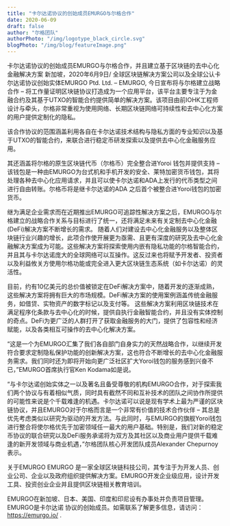 ```yaml
---
title: "卡尔达诺协议的创始成员EMURGO与尔格合作"
date: 2020-06-09
draft: false
author: "尔格团队"
authorPhoto: "/img/logotype_black_circle.svg"
blogPhoto: "/img/blog/featureImage.png"
---
```


卡尔达诺协议的创始成员EMURGO与尔格合作，并且建立基于区块链的去中心化金融解决方案 新加坡，2020年6月9日/ 全球区块链解决方案公司以及全球公认卡尔达诺协议创始实体EMURGO Ptd. Ltd. – EMURGO, 今日宣布将与尔格建立战略合作 – 将工作量证明区块链协议打造成为一个应用平台，该平台主要专注于为金融合约及其基于UTXO的智能合约提供简单的解决方案。该项目由前IOHK工程师设计与牵头，尔格非常重视为使用网络、长期区块链网络可持续性和去中心化方案的用户提供定制化的隐私。

该合作协议的范围涵盖利用各自在卡尔达诺技术结构与隐私方面的专业知识以及基于UTXO的智能合约，来联合进行稳定币研发探索以及提供去中心化金融服务应用。

其还涵盖将尔格的原生区块链代币（尔格币）完全整合进Yoroi 钱包并提供支持 – 该钱包是一种由EMURGO为台式机和手机开发的安全、莱特加密货币钱包，其将处理各种去中心化应用请求，并且可以使卡尔达诺和ADA上发行的代币类型之间进行自由转账。尔格币将是继卡尔达诺的ADA 之后首个被整合进Yoroi钱包的加密货币。

继为满足企业需求而在近期推出EMURGO可追踪性解决方案之后，EMURGO与尔格建立的战略合作关系与目标进行了统一，还将满足未来有关定制去中心化金融(DeFi)解决方案不断增长的需求。
随着人们对建设去中心化金融服务以及整体区块链行业兴趣的增长，此项合作使开展更为亟需、且更有深度的研究及去中心化金融解决方案成为可能。这些解决方案将探索使用内嵌有隐私功能的尔格智能合约，并且其与卡尔达诺庞大的全球网络可以互操作。这反过来也将赋予开发者、投资者以及利益攸关方使用尔格功能或完全进入更大区块链生态系统（如卡尔达诺）的灵活性。

目前，约有10亿美元的总价值被锁定在DeFi解决方案中，随着开发的逐渐成熟，这些解决方案将拥有巨大的市场规模。DeFi解决方案的使用案例涵盖传统金融服务，如借贷、实物资产的数字标记以及支付等。
这些解决方案利用区块链技术在满足程序化条款与去中心化的时候，提供自执行金融智能合约，并且没有实体控制的奇点。DeFi为更广泛的人群打开了获取金融服务的大门，提供了包容性和经济赋能，以及各类相互可操作的去中心化解决方案。

“这是一个为EMURGO汇集了我们各自部门自身实力的天然战略合作，以继续开发符合要求定制隐私保护功能的创新解决方案，这也符合不断增长的去中心化金融服务需求。我们同时还为即将开始向更广泛社区扩大Yoroi钱包的服务感到兴奋不已，”EMURGO首席执行官Ken Kodama如是说。

“与卡尔达诺创始实体之一以及著名且备受尊敬的机构EMURGO合作，对于探索我们两个协议与有着相似气质，同时具有截然不同和互补技术的团队之间协作所提供的可能性来说是个千载难逢的机遇。卡尔达诺可以说是现有学术上最为严谨的区块链协议，并且EMURGO对于尔格而言是一个非常有价值的技术合作伙伴 – 其总是优先考虑类似以研究为驱动的开发方法。与此同时，与EMURGO的旗舰Yoroi钱包进行整合将使尔格优先于加密领域任一最大的用户基础。特别是，我们对新的稳定币协议的联合研究以及DeFi服务承诺将为双方及其社区以及商业用户提供千载难逢的新开发领域与商业机遇，”尔格团队核心开发团队成员Alexander Chepurnoy表示。

关于EMURGO
EMURGO 是一家全球区块链科技公司，其专注于为开发人员、创业公司、企业以及政府组织提供解决方案。EMURGO开发企业级应用，设计开发工具、投资创业企业并且提供区块链相关教育培训。

EMURGO在新加坡、日本、美国、印度和印尼设有办事处并负责项目管理。EMURGO是卡尔达诺 协议的创始成员。如需联系了解更多信息，请访问：https://emurgo.io/ .
